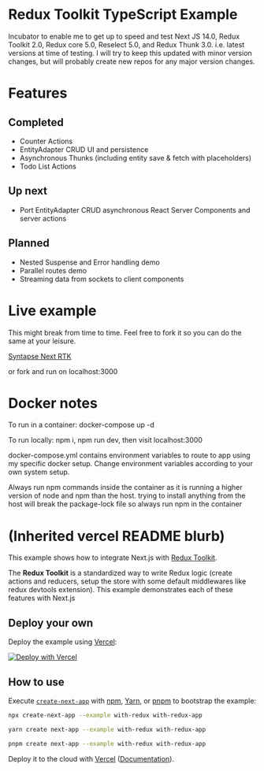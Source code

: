 
# Redux Toolkit TypeScript Example

Incubator to enable me to get up to speed and test Next JS 14.0, Redux Toolkit 2.0, Redux core 5.0, Reselect 5.0, and Redux Thunk 3.0. i.e. latest versions at time of testing. I will try to keep this updated with minor version changes, but will probably create new repos for any major version changes.

# Features

## Completed

* Counter Actions
* EntityAdapter CRUD UI and persistence
* Asynchronous Thunks (including entity save & fetch with placeholders)
* Todo List Actions

## Up next

* Port EntityAdapter CRUD asynchronous React Server Components and server actions
  
## Planned

* Nested Suspense and Error handling demo
* Parallel routes demo
* Streaming data from sockets to client components

# Live example

This might break from time to time. Feel free to fork it so you can do the same at your leisure.

[Syntapse Next RTK](https://nextrtk.syntapse.co.uk)

or fork and run on localhost:3000

# Docker notes

To run in a container: docker-compose up -d

To run locally: npm i, npm run dev, then visit localhost:3000

docker-compose.yml contains environment variables to route to app using my specific docker setup. Change environment variables according to your own system setup.

Always run npm commands inside the container as it is running a higher version  of node and npm than the host. trying to install anything from the host will break the package-lock file so always run npm in the container

# (Inherited vercel README blurb)

This example shows how to integrate Next.js with [Redux Toolkit](https://redux-toolkit.js.org).

The **Redux Toolkit** is a standardized way to write Redux logic (create actions and reducers, setup the store with some default middlewares like redux devtools extension). This example demonstrates each of these features with Next.js

## Deploy your own

Deploy the example using [Vercel](https://vercel.com?utm_source=github&utm_medium=readme&utm_campaign=next-example):

[![Deploy with Vercel](https://vercel.com/button)](https://vercel.com/new/clone?repository-url=https://github.com/vercel/next.js/tree/canary/examples/with-redux&project-name=with-redux&repository-name=with-redux)

## How to use

Execute [`create-next-app`](https://github.com/vercel/next.js/tree/canary/packages/create-next-app) with [npm](https://docs.npmjs.com/cli/init), [Yarn](https://yarnpkg.com/lang/en/docs/cli/create/), or [pnpm](https://pnpm.io) to bootstrap the example:

```bash
npx create-next-app --example with-redux with-redux-app
```

```bash
yarn create next-app --example with-redux with-redux-app
```

```bash
pnpm create next-app --example with-redux with-redux-app
```

Deploy it to the cloud with [Vercel](https://vercel.com/new?utm_source=github&utm_medium=readme&utm_campaign=next-example) ([Documentation](https://nextjs.org/docs/deployment)).
